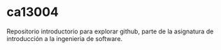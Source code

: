 # ca13004
Repositorio introductorio para explorar github, parte de la asignatura de introducción a la ingenieria de software. 
